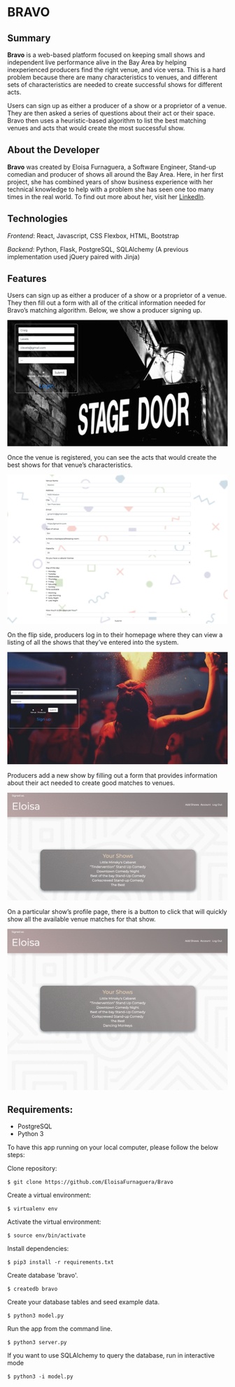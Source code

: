 # BRAVO

## Summary

**Bravo** is a web-based platform focused on keeping small shows and independent live performance alive in the Bay Area by helping inexperienced producers find the right venue, and vice versa. This is a hard problem because there are many characteristics to venues, and different sets of characteristics are needed to create successful shows for different acts. 

Users can sign up as either a producer of a show or a proprietor of a venue. They are then asked a series of questions about their act or their space. Bravo then uses a heuristic-based algorithm to list the best matching venues and acts that would create the most successful show.

## About the Developer

**Bravo** was created by Eloisa Furnaguera, a Software Engineer, Stand-up comedian and producer of shows all around the Bay Area. Here, in her first project, she has combined years of show business experience with her technical knowledge to help with a problem she has seen one too many times in the real world. To find out more about her, visit her [LinkedIn](https://www.linkedin.com/in/eloisa-furnaguera/).

## Technologies

*Frontend*: React, Javascript, CSS Flexbox, HTML, Bootstrap

*Backend*: Python, Flask, PostgreSQL, SQLAlchemy
           (A previous implementation used jQuery paired with Jinja)


## Features

Users can sign up as either a producer of a show or a proprietor of a venue. They then fill out a form with all of the critical information needed for Bravo’s matching algorithm. Below, we show a producer signing up.

![Venue Login ](static/gif/venue_login_data.gif)


Once the venue is registered, you can see the acts that would create the best shows for that venue’s characteristics.

![Venue finds a match ](static/gif/venue_match.gif)


On the flip side, producers log in to their homepage where they can view a listing of all the shows that they’ve entered into the system.

![Bravo Login](static/gif/login_producer.gif)


Producers add a new show by filling out a form that provides information about their act needed to create good matches to venues.

![Add a show](static/gif/add_show.gif)


On a particular show’s profile page, there is a button to click that will quickly show all the available venue matches for that show.

![Show finds a match](static/gif/show_match.gif)



## Requirements:

- PostgreSQL
- Python 3

To have this app running on your local computer, please follow the below steps:

Clone repository:
```
$ git clone https://github.com/EloisaFurnaguera/Bravo
```
Create a virtual environment:
```
$ virtualenv env
```
Activate the virtual environment:
```
$ source env/bin/activate
```
Install dependencies:
```
$ pip3 install -r requirements.txt
```
Create database 'bravo'.
```
$ createdb bravo
```
Create your database tables and seed example data.
```
$ python3 model.py
```
Run the app from the command line.
```
$ python3 server.py
```
If you want to use SQLAlchemy to query the database, run in interactive mode
```
$ python3 -i model.py

